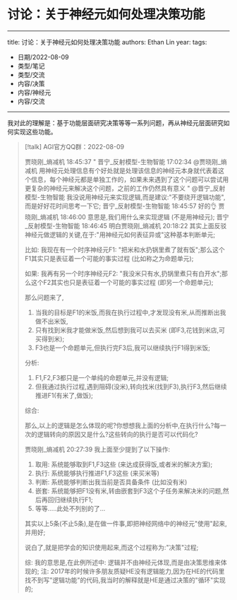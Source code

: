 # 讨论：关于神经元如何处理决策功能


---
title: 讨论：关于神经元如何处理决策功能
authors: Ethan Lin
year:
tags:
  - 日期/2022-08-09 
  - 类型/笔记 
  - 类型/交流 
  - 内容/决策 
  - 内容/神经元 
  - 内容/交流  
---




我对此的理解是：基于功能层面研究决策等等一系列问题，再从神经元层面研究如何实现这些功能。

> [!talk] 
> AGI官方QQ群：2022-08-09
> 
> 贾晓刚_熵减机  18:45:37
" 晋宁_反射模型-生物智能 17:02:34
@贾晓刚_熵减机  用神经元处理信息有个好处就是处理该信息的神经元本身就代表着这个信息，每个神经元都是单独工作的，如果未来遇到了这个问题可以尝试用更复杂的神经元来解决这个问题，之前的工作仍然具有意义 "
@晋宁_反射模型-生物智能 我没说用神经元来实现逻辑,而是建议:"不要绕开逻辑功能",而是好好花时间思考一下它;
晋宁_反射模型-生物智能  18:45:57
好的👌
贾晓刚_熵减机  18:46:00
意思是,我们用什么来实现逻辑 (不是用神经元);
晋宁_反射模型-生物智能  18:46:45
明白贾晓刚_熵减机  20:18:22
> 其实上面反驳神经元做逻辑的关键,在于:"用神经元如何表征异或"这种基本判断单元;
> 
> 比如: 我现在有一个时序神经元F1: "把米和水扔锅里煮了就有饭";那么这个F1其实只是表征着一个可能的事实过程 (比如称之为命题单元);
> 
> 如果: 我再有另一个时序神经元F2: "我没米只有水,扔锅里煮只有白开水";那么这个F2其实也只是表征着一个可能的事实过程 (即另一个命题单元);
> 
> 那么问题来了,
> 1. 当我的目标是F1的米饭,而我在执行过程中,才发现没有米,从而推断出我做不出米饭,
> 2. 只有找到米我才能做米饭,然后想到我可以去买米 (即F3,花钱到米店,可买得到米);
> 3. F3也是一个命题单元,但执行完F3后,我可以继续执行F1得到米饭;
> 
> 分析:
> 
> 1. F1,F2,F3都只是一个单纯的命题单元,并没有逻辑;
> 2. 但我通过执行过程,遇到阻碍(没米),转向找米(找到F3),执行F3,然后继续推进F1(有米了,做饭);
> 
> 综合:
> 
> 那么,以上的逻辑是怎么体现的呢?你想想我上面的分析中,在执行什么?每一次的逻辑转向的原因又是什么?这些转向的执行是否可以代码化?
> 
> 
> 
> 贾晓刚_熵减机  20:27:39
> 我上面至少提到了以下操作:
> 1. 取用: 
> 	系统能够取到F1,F3这些 (来达成获得饭,或者米的解决方案);
> 2. 执行: 
> 	系统能够执行推进F1,F3这些 (来买米等)
> 3. 判断:
> 	系统能够判断出我当前是否具备条件 (比如没有米)
> 4. 嵌套:
> 	系统能够把F1没有米,转由嵌套到F3这个子任务来解决米的问题,然后再回归继续执行F1;
> 5. 等等…..此处不列别的了…
> 
> 
> 其实以上5条(不止5条),是在做一件事,即把神经网络中的神经元"使用"起来,并用好;
> 
> 说白了,就是把学会的知识使用起来,而这个过程称为:"决策"过程;
> 
> 综: 我的意思是,在此例所述中: 逻辑并不由神经元体现,而是由决策思维来体现的;
> 注: 2017年的时候许多朋友质疑HE没有逻辑能力,因为在HE的代码里找不到写"逻辑功能"的代码,我当时的解释就是HE是通过决策的"循环"实现的;